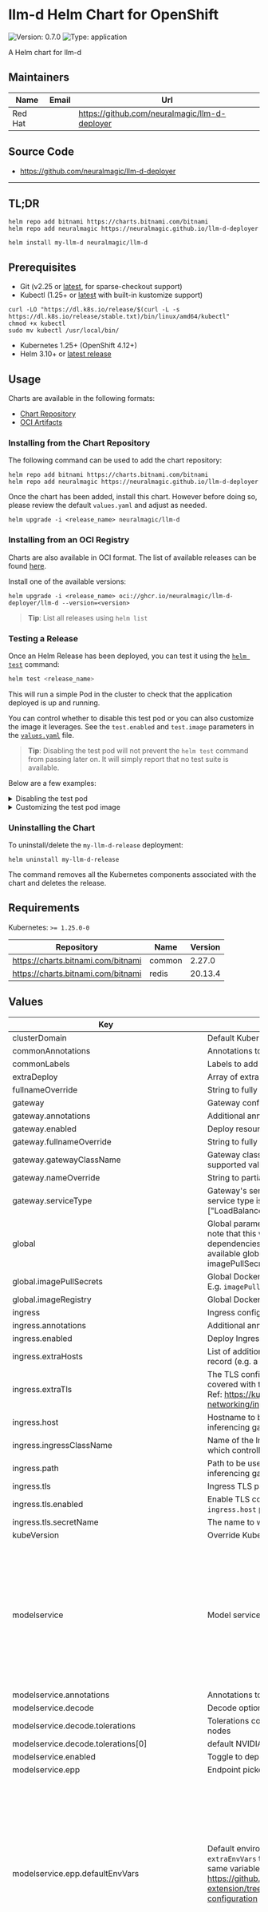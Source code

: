 
# llm-d Helm Chart for OpenShift

![Version: 0.7.0](https://img.shields.io/badge/Version-0.7.0-informational?style=flat-square)
![Type: application](https://img.shields.io/badge/Type-application-informational?style=flat-square)

A Helm chart for llm-d

## Maintainers

| Name | Email | Url |
| ---- | ------ | --- |
| Red Hat |  | <https://github.com/neuralmagic/llm-d-deployer> |

## Source Code

* <https://github.com/neuralmagic/llm-d-deployer>

---

## TL;DR

```console
helm repo add bitnami https://charts.bitnami.com/bitnami
helm repo add neuralmagic https://neuralmagic.github.io/llm-d-deployer

helm install my-llm-d neuralmagic/llm-d
```

## Prerequisites

- Git (v2.25 or [latest](https://github.com/git-guides/install-git#install-git-on-linux), for sparse-checkout support)
- Kubectl (1.25+ or [latest](https://kubernetes.io/docs/tasks/tools/install-kubectl-linux/) with built-in kustomize support)

```shell
curl -LO "https://dl.k8s.io/release/$(curl -L -s https://dl.k8s.io/release/stable.txt)/bin/linux/amd64/kubectl"
chmod +x kubectl
sudo mv kubectl /usr/local/bin/
```

- Kubernetes 1.25+ (OpenShift 4.12+)
- Helm 3.10+ or [latest release](https://github.com/helm/helm/releases)

## Usage

Charts are available in the following formats:

- [Chart Repository](https://helm.sh/docs/topics/chart_repository/)
- [OCI Artifacts](https://helm.sh/docs/topics/registries/)

### Installing from the Chart Repository

The following command can be used to add the chart repository:

```console
helm repo add bitnami https://charts.bitnami.com/bitnami
helm repo add neuralmagic https://neuralmagic.github.io/llm-d-deployer
```

Once the chart has been added, install this chart. However before doing so, please review the default `values.yaml` and adjust as needed.

```console
helm upgrade -i <release_name> neuralmagic/llm-d
```

### Installing from an OCI Registry

Charts are also available in OCI format. The list of available releases can be found [here](https://github.com/orgs/neuralmagic/packages/container/package/llm-d-deployer%2Fllm-d).

Install one of the available versions:

```shell
helm upgrade -i <release_name> oci://ghcr.io/neuralmagic/llm-d-deployer/llm-d --version=<version>
```

> **Tip**: List all releases using `helm list`

### Testing a Release

Once an Helm Release has been deployed, you can test it using the [`helm test`](https://helm.sh/docs/helm/helm_test/) command:

```sh
helm test <release_name>
```

This will run a simple Pod in the cluster to check that the application deployed is up and running.

You can control whether to disable this test pod or you can also customize the image it leverages.
See the `test.enabled` and `test.image` parameters in the [`values.yaml`](./values.yaml) file.

> **Tip**: Disabling the test pod will not prevent the `helm test` command from passing later on. It will simply report that no test suite is available.

Below are a few examples:

<details>

<summary>Disabling the test pod</summary>

```sh
helm install <release_name> <repo_or_oci_registry> \
  --set test.enabled=false
```

</details>

<details>

<summary>Customizing the test pod image</summary>

```sh
helm install <release_name> <repo_or_oci_registry> \
  --set test.image.repository=curl/curl-base \
  --set test.image.tag=8.11.1
```

</details>

### Uninstalling the Chart

To uninstall/delete the `my-llm-d-release` deployment:

```console
helm uninstall my-llm-d-release
```

The command removes all the Kubernetes components associated with the chart and deletes the release.

## Requirements

Kubernetes: `>= 1.25.0-0`

| Repository | Name | Version |
|------------|------|---------|
| https://charts.bitnami.com/bitnami | common | 2.27.0 |
| https://charts.bitnami.com/bitnami | redis | 20.13.4 |

## Values

| Key | Description | Type | Default |
|-----|-------------|------|---------|
| clusterDomain | Default Kubernetes cluster domain | string | `"cluster.local"` |
| commonAnnotations | Annotations to add to all deployed objects | object | `{}` |
| commonLabels | Labels to add to all deployed objects | object | `{}` |
| extraDeploy | Array of extra objects to deploy with the release | list | `[]` |
| fullnameOverride | String to fully override common.names.fullname | string | `""` |
| gateway | Gateway configuration | object | See below |
| gateway.annotations | Additional annotations provided to the Gateway resource | object | `{}` |
| gateway.enabled | Deploy resources related to Gateway | bool | `true` |
| gateway.fullnameOverride | String to fully override gateway.fullname | string | `""` |
| gateway.gatewayClassName | Gateway class that determines the backend used Currently supported values: "kgateway" or "istio" | string | `"kgateway"` |
| gateway.nameOverride | String to partially override gateway.fullname | string | `""` |
| gateway.serviceType | Gateway's service type. Ingress is only available if the service type is set to NodePort. Accepted values: ["LoadBalancer", "NodePort"] | string | `"NodePort"` |
| global | Global parameters Global Docker image parameters Please, note that this will override the image parameters, including dependencies, configured to use the global value Current available global Docker image parameters: imageRegistry, imagePullSecrets and storageClass | object | See below |
| global.imagePullSecrets | Global Docker registry secret names as an array </br> E.g. `imagePullSecrets: [myRegistryKeySecretName]` | list | `[]` |
| global.imageRegistry | Global Docker image registry | string | `""` |
| ingress | Ingress configuration | object | See below |
| ingress.annotations | Additional annotations for the Ingress resource | object | `{}` |
| ingress.enabled | Deploy Ingress | bool | `true` |
| ingress.extraHosts | List of additional hostnames to be covered with this ingress record (e.g. a CNAME) <!-- E.g. extraHosts:   - name: llm-d.env.example.com     path: / (Optional)     pathType: Prefix (Optional)     port: 7007 (Optional) --> | list | `[]` |
| ingress.extraTls | The TLS configuration for additional hostnames to be covered with this ingress record. <br /> Ref: https://kubernetes.io/docs/concepts/services-networking/ingress/#tls <!-- E.g. extraTls:   - hosts:     - llm-d.env.example.com     secretName: llm-d-env --> | list | `[]` |
| ingress.host | Hostname to be used to expose the NodePort service to the inferencing gateway | string | `""` |
| ingress.ingressClassName | Name of the IngressClass cluster resource which defines which controller will implement the resource (e.g nginx) | string | `""` |
| ingress.path | Path to be used to expose the full route to access the inferencing gateway | string | `"/"` |
| ingress.tls | Ingress TLS parameters | object | `{"enabled":false,"secretName":""}` |
| ingress.tls.enabled | Enable TLS configuration for the host defined at `ingress.host` parameter | bool | `false` |
| ingress.tls.secretName | The name to which the TLS Secret will be called | string | `""` |
| kubeVersion | Override Kubernetes version | string | `""` |
| modelservice | Model service controller configuration | object | `{"annotations":{},"enabled":true,"epp":{"image":{"imagePullPolicy":"IfNotPresent","registry":"quay.io","repository":"llm-d/llm-d-gateway-api-inference-extension-dev","tag":"0.0.5-amd64"},"metrics":{"enabled":true}},"fullnameOverride":"","image":{"imagePullPolicy":"Always","registry":"quay.io","repository":"llm-d/llm-d-model-service","tag":"0.0.6"},"metrics":{"enabled":true},"nameOverride":"","podAnnotations":{},"podLabels":{},"rbac":{"create":true},"replicas":1,"routingProxy":{"image":{"imagePullPolicy":"Always","registry":"quay.io","repository":"llm-d/llm-d-routing-sidecar-dev","tag":"0.0.6"}},"service":{"enabled":true,"port":8443,"type":"ClusterIP"},"serviceAccount":{"annotations":{},"create":true,"fullnameOverride":"","labels":{},"nameOverride":""},"vllm":{"image":{"imagePullPolicy":"IfNotPresent","registry":"quay.io","repository":"llm-d/llm-d-dev","tag":"vllm-nixl-0.0.6"},"metrics":{"enabled":true}},"vllmSim":{"image":{"imagePullPolicy":"IfNotPresent","registry":"quay.io","repository":"llm-d/vllm-sim-dev","tag":"0.0.4"}}}` |
| modelservice.annotations | Annotations to add to all modelservice resources | object | `{}` |
| modelservice.decode | Decode options | object | See below |
| modelservice.decode.tolerations | Tolerations configuration to deploy decode pods to tainted nodes | list | See below |
| modelservice.decode.tolerations[0] | default NVIDIA GPU toleration | object | `{"effect":"NoSchedule","key":"nvidia.com/gpu","operator":"Exists"}` |
| modelservice.enabled | Toggle to deploy modelservice controller related resources | bool | `true` |
| modelservice.epp | Endpoint picker configuration | object | See below |
| modelservice.epp.defaultEnvVars | Default environment variables for endpoint picker, use `extraEnvVars` to override default behavior by defining the same variable again. Ref: https://github.com/neuralmagic/gateway-api-inference-extension/tree/dev?tab=readme-ov-file#temporary-fork-configuration | list | `[{"name":"ENABLE_KVCACHE_AWARE_SCORER","value":"{{ .Values.redis.enabled }}"},{"name":"KVCACHE_AWARE_SCORER_WEIGHT","value":"1.0"},{"name":"KVCACHE_INDEXER_REDIS_ADDR","value":"{{ if .Values.redis.enabled }}{{ include \"redis.master.service.fullurl\" . }}{{ end }}"},{"name":"ENABLE_PREFIX_AWARE_SCORER","value":"true"},{"name":"PREFIX_AWARE_SCORER_WEIGHT","value":"1.0"},{"name":"ENABLE_LOAD_AWARE_SCORER","value":"true"},{"name":"LOAD_AWARE_SCORER_WEIGHT","value":"1.0"},{"name":"ENABLE_SESSION_AWARE_SCORER","value":"true"},{"name":"SESSION_AWARE_SCORER_WEIGHT","value":"1.0"},{"name":"PD_ENABLED","value":"true"},{"name":"PD_PROMPT_LEN_THRESHOLD","value":"10"},{"name":"PREFILL_ENABLE_KVCACHE_AWARE_SCORER","value":"true"},{"name":"PREFILL_KVCACHE_AWARE_SCORER_WEIGHT","value":"1.0"},{"name":"PREFILL_ENABLE_LOAD_AWARE_SCORER","value":"true"},{"name":"PREFILL_LOAD_AWARE_SCORER_WEIGHT","value":"1.0"},{"name":"PREFILL_ENABLE_PREFIX_AWARE_SCORER","value":"true"},{"name":"PREFILL_PREFIX_AWARE_SCORER_WEIGHT","value":"1.0"},{"name":"DECODE_ENABLE_KVCACHE_AWARE_SCORER","value":"true"},{"name":"DECODE_KVCACHE_AWARE_SCORER_WEIGHT","value":"1.0"},{"name":"DECODE_ENABLE_LOAD_AWARE_SCORER","value":"true"},{"name":"DECODE_LOAD_AWARE_SCORER_WEIGHT","value":"1.0"},{"name":"DECODE_ENABLE_PREFIX_AWARE_SCORER","value":"true"},{"name":"DECODE_PREFIX_AWARE_SCORER_WEIGHT","value":"1.0"}]` |
| modelservice.epp.extraEnvVars | Additional environment variables for endpoint picker | list | `[]` |
| modelservice.epp.image | Endpoint picker image used in ModelService CR presets | object | `{"imagePullPolicy":"Always","registry":"quay.io","repository":"llm-d/llm-d-inference-scheduler","tag":"0.0.1"}` |
| modelservice.epp.metrics.enabled | Enable metrics scraping from endpoint picker service, see `modelservice.serviceMonitor` for configuration | bool | `true` |
| modelservice.fullnameOverride | String to fully override modelservice.fullname | string | `""` |
| modelservice.image | Modelservice controller image, please change only if appropriate adjustments to the CRD are being made | object | `{"imagePullPolicy":"Always","registry":"quay.io","repository":"llm-d/llm-d-model-service","tag":"0.0.8"}` |
| modelservice.metrics | Enable metrics gathering via podMonitor / ServiceMonitor | object | `{"enabled":true}` |
| modelservice.nameOverride | String to partially override modelservice.fullname | string | `""` |
| modelservice.podAnnotations | Pod annotations for modelservice | object | `{}` |
| modelservice.podLabels | Pod labels for modelservice | object | `{}` |
| modelservice.prefill | Prefill options | object | See below |
| modelservice.prefill.tolerations | Tolerations configuration to deploy prefill pods to tainted nodes | list | See below |
| modelservice.prefill.tolerations[0] | default NVIDIA GPU toleration | object | `{"effect":"NoSchedule","key":"nvidia.com/gpu","operator":"Exists"}` |
| modelservice.rbac.create | Enable the creation of RBAC resources | bool | `true` |
| modelservice.replicas | Number of controller replicas | int | `1` |
| modelservice.routingProxy | Routing proxy container options | object | See below |
| modelservice.routingProxy.image | Routing proxy image used in ModelService CR presets | object | `{"imagePullPolicy":"Always","registry":"quay.io","repository":"llm-d/llm-d-routing-sidecar","tag":"0.0.5"}` |
| modelservice.service.enabled | Toggle to deploy a Service resource for Model service controller | bool | `true` |
| modelservice.service.port | Port number exposed from Model Service controller | int | `8443` |
| modelservice.service.type | Service type | string | `"ClusterIP"` |
| modelservice.serviceAccount | Service Account Configuration | object | See below |
| modelservice.serviceAccount.annotations | Additional custom annotations for the ServiceAccount. | object | `{}` |
| modelservice.serviceAccount.create | Enable the creation of a ServiceAccount for Modelservice pods | bool | `true` |
| modelservice.serviceAccount.fullnameOverride | String to fully override modelservice.serviceAccountName, defaults to modelservice.fullname | string | `""` |
| modelservice.serviceAccount.labels | Additional custom labels to the service ServiceAccount. | object | `{}` |
| modelservice.serviceAccount.nameOverride | String to partially override modelservice.serviceAccountName, defaults to modelservice.fullname | string | `""` |
| modelservice.serviceMonitor | Prometheus ServiceMonitor configuration <br /> Ref: https://github.com/prometheus-operator/prometheus-operator/blob/main/Documentation/api-reference/api.md | object | See below |
| modelservice.serviceMonitor.annotations | Additional annotations provided to the ServiceMonitor | object | `{}` |
| modelservice.serviceMonitor.interval | ServiceMonitor endpoint interval at which metrics should be scraped | string | `"15s"` |
| modelservice.serviceMonitor.labels | Additional labels provided to the ServiceMonitor | object | `{}` |
| modelservice.serviceMonitor.namespaceSelector | ServiceMonitor namespace selector | object | `{"any":false,"matchNames":[]}` |
| modelservice.serviceMonitor.path | ServiceMonitor endpoint path | string | `"/metrics"` |
| modelservice.serviceMonitor.port | ServiceMonitor endpoint port | string | `"vllm"` |
| modelservice.serviceMonitor.selector | ServiceMonitor selector matchLabels </br> matchLabels must match labels on modelservice Services | object | `{"matchLabels":{}}` |
| modelservice.vllm | vLLM container options | object | See below |
| modelservice.vllm.image | vLLM image used in ModelService CR presets | object | `{"imagePullPolicy":"IfNotPresent","registry":"quay.io","repository":"llm-d/llm-d-dev","tag":"0.0.5"}` |
| modelservice.vllm.metrics.enabled | Enable metrics scraping from vllm service, see `modelservice.serviceMonitor` for configuration | bool | `true` |
| modelservice.vllmSim | vLL sim container options | object | See below |
| modelservice.vllmSim.image | vLLM sim image used in ModelService CR presets | object | `{"imagePullPolicy":"IfNotPresent","registry":"quay.io","repository":"llm-d/vllm-sim","tag":"0.0.4"}` |
| nameOverride | String to partially override common.names.fullname | string | `""` |
| redis | Bitnami/Redis chart configuration | object | Use sane defaults for minimal Redis deployment |
| sampleApplication | Sample application deploying a p-d pair of specific model | object | See below |
| sampleApplication.downloadModelJob.hfModelID | If `.Values.sampleApplication.model.modelArtifactURI` starts with `pvc://` what huggingface repo to load onto the pvc | string | `"meta-llama/Llama-3.2-3B-Instruct"` |
| sampleApplication.enabled | Enable rendering of sample application resources | bool | `true` |
| sampleApplication.inferencePoolPort | InferencePool port configuration | int | `8000` |
| sampleApplication.model.auth.hfToken | HF token auth config via k8s secret. Required if using hf:// URI or using pvc:// URI with `--download-model` in quickstart | object | `{"create":true,"key":"HF_TOKEN","name":"llm-d-hf-token"}` |
| sampleApplication.model.auth.hfToken.create | If the secret should be created or one already exists | bool | `true` |
| sampleApplication.model.auth.hfToken.key | Value of the token. Do not set this but use `envsubst` in conjunction with the helm chart | string | `"HF_TOKEN"` |
| sampleApplication.model.auth.hfToken.name | Name of the secret to create to store your huggingface token | string | `"llm-d-hf-token"` |
| sampleApplication.model.modelArtifactURI | Fully qualified pvc URI: pvc://<pvc-name>/<model-path> | string | `"pvc://llama-3.2-3b-instruct-pvc/models/meta-llama/Llama-3.2-3B-Instruct"` |
| sampleApplication.model.modelName | Name of the model | string | `"Llama-3.2-3B-Instruct"` |
| sampleApplication.model.servedModelNames | Aliases to the Model named vllm will serve with | list | `[]` |
| sampleApplication.resources | Resource requests/limits <br /> Ref: https://kubernetes.io/docs/concepts/configuration/manage-resources-containers/#resource-requests-and-limits-of-pod-and-container | object | `{"limits":{"nvidia.com/gpu":1},"requests":{"nvidia.com/gpu":1}}` |
| test | Helm tests | object | `{"enabled":false}` |
| test.enabled | Enable rendering of helm test resources | bool | `false` |

## Features

TBD
